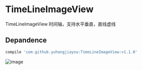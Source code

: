 # TimeLineImageView
TimeLineImageView
时间轴，支持水平垂直，直线虚线

## Depandence
```groovy
compile 'com.github.yuhangjiayou:TimeLineImageView:v1.1.0'
```

![image](https://github.com/yuhangjiayou/TimeLineImageView/raw/master/png/1.png)
